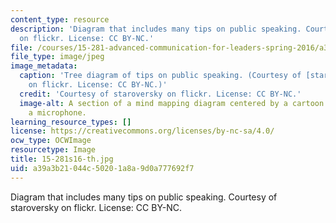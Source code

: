 ```yaml
---
content_type: resource
description: 'Diagram that includes many tips on public speaking. Courtesy of staroversky
  on flickr. License: CC BY-NC.'
file: /courses/15-281-advanced-communication-for-leaders-spring-2016/a39a3b21044c50201a8a9d0a777692f7_15-281s16-th.jpg
file_type: image/jpeg
image_metadata:
  caption: 'Tree diagram of tips on public speaking. (Courtesy of [staroversky](https://www.flickr.com/photos/26629511@N07/8227280211/)
    on flickr. License: CC BY-NC.)'
  credit: 'Courtesy of staroversky on flickr. License: CC BY-NC.'
  image-alt: A section of a mind mapping diagram centered by a cartoon guy holding
    a microphone.
learning_resource_types: []
license: https://creativecommons.org/licenses/by-nc-sa/4.0/
ocw_type: OCWImage
resourcetype: Image
title: 15-281s16-th.jpg
uid: a39a3b21-044c-5020-1a8a-9d0a777692f7
---
```

Diagram that includes many tips on public speaking. Courtesy of staroversky on flickr. License: CC BY-NC.